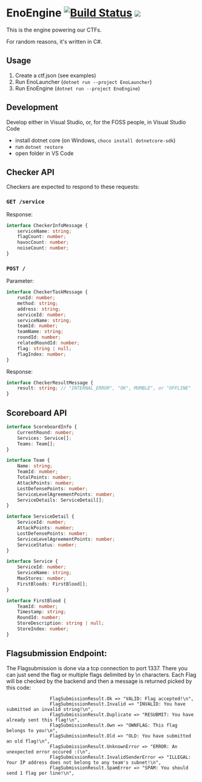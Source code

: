 # EnoEngine [![Build Status](https://dev.azure.com/ENOFLAG/ENOWARS/_apis/build/status/enowars.EnoEngine?branchName=master)](https://dev.azure.com/ENOFLAG/ENOWARS/_build) ![](https://tokei.rs/b1/github/enowars/EnoEngine)

This is the engine powering our CTFs.

For random reasons, it's written in C#.

## Usage

1. Create a ctf.json (see examples)
2. Run EnoLauncher (`dotnet run --project EnoLauncher`)
3. Run EnoEngine (`dotnet run --project EnoEngine`)

## Development

Develop either in Visual Studio, or, for the FOSS people, in Visual Studio Code

- install dotnet core (on Windows, `choco install dotnetcore-sdk`)
- run `dotnet restore`
- open folder in VS Code

## Checker API

Checkers are expected to respond to these requests:

### `GET /service`
Response:
```ts
interface CheckerInfoMessage {
    serviceName: string;
    flagCount: number;
    havocCount: number;
    noiseCount: number;
}
```

### `POST /`
Parameter:
```ts
interface CheckerTaskMessage {
    runId: number;
    method: string;
    address: string;
    serviceId: number;
    serviceName: string;
    teamId: number;
    teamName: string;
    roundId: number;
    relatedRoundId: number;
    flag: string | null;
    flagIndex: number;
}
```
Response:
```ts
interface CheckerResultMessage {
    result: string; // "INTERNAL_ERROR", "OK", MUMBLE", or "OFFLINE"
}
```

## Scoreboard API
```ts
interface ScoreboardInfo {
    CurrentRound: number;
    Services: Service[];
    Teams: Team[];
}

interface Team {
    Name: string;                                                           //"teamname40"
    TeamId: number;                                                         //40
    TotalPoints: number;                                                    //2692.662622758371
    AttackPoints: number;                                                   //0.0
    LostDefensePoints: number;                                              //0.0
    ServiceLevelAgreementPoints: number;                                    //2692.662622758371
    ServiceDetails: ServiceDetail[];
}

interface ServiceDetail {
    ServiceId: number;
    AttackPoints: number;
    LostDefensePoints: number;
    ServiceLevelAgreementPoints: number;
    ServiceStatus: number;
}

interface Service {
    ServiceId: number;
    ServiceName: string;
    MaxStores: number;
    FirstBloods: FirstBlood[];
}

interface FirstBlood {
    TeamId: number;
    Timestamp: string;
    RoundId: number;
    StoreDescription: string | null;
    StoreIndex: number;
}
```
## Flagsubmission Endpoint:
The Flagsubmission is done via a tcp connection to port 1337. There you can just send the flag or multiple flags delimited by \n characters. Each Flag will be checked by the backend and then a message is returned picked by this code:
```
                FlagSubmissionResult.Ok => "VALID: Flag accepted!\n",
                FlagSubmissionResult.Invalid => "INVALID: You have submitted an invalid string!\n",
                FlagSubmissionResult.Duplicate => "RESUBMIT: You have already sent this flag!\n",
                FlagSubmissionResult.Own => "OWNFLAG: This flag belongs to you!\n",
                FlagSubmissionResult.Old => "OLD: You have submitted an old flag!\n",
                FlagSubmissionResult.UnknownError => "ERROR: An unexpected error occured :(\n",
                FlagSubmissionResult.InvalidSenderError => "ILLEGAL: Your IP address does not belong to any team's subnet!\n",
                FlagSubmissionResult.SpamError => "SPAM: You should send 1 flag per line!\n",
```
